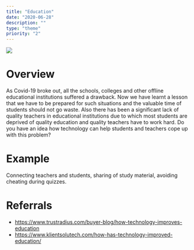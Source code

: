 ```yaml
---
title: "Education"
date: "2020-06-28"
description: ""
type: "theme"
priority: "2"
---
```


![](https://i1.wp.com/www.goodworklabs.com/wp-content/uploads/2016/06/education-mobile-app.jpg)

# **Overview**

As Covid-19 broke out, all the schools, colleges and other offline educational institutions suffered a drawback. Now we have learnt a lesson that we have to be prepared for such situations and the valuable time of students should not go waste. Also there has been a significant lack of quality teachers in educational institutions due to which most students are deprived of quality education and quality teachers have to work hard. Do you have an idea how technology can help students and teachers cope up with this problem?

# **Example**

Connecting teachers and students, sharing of study material, avoiding cheating during quizzes.

# **Referrals**

- https://www.trustradius.com/buyer-blog/how-technology-improves-education 
- https://www.klientsolutech.com/how-has-technology-improved-education/

